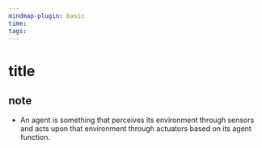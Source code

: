 ```yaml
---
mindmap-plugin: basic
time: 
tags:
---
```

# title
## note
- An agent is something that perceives its environment through sensors and acts upon that environment through actuators based on its agent function.
